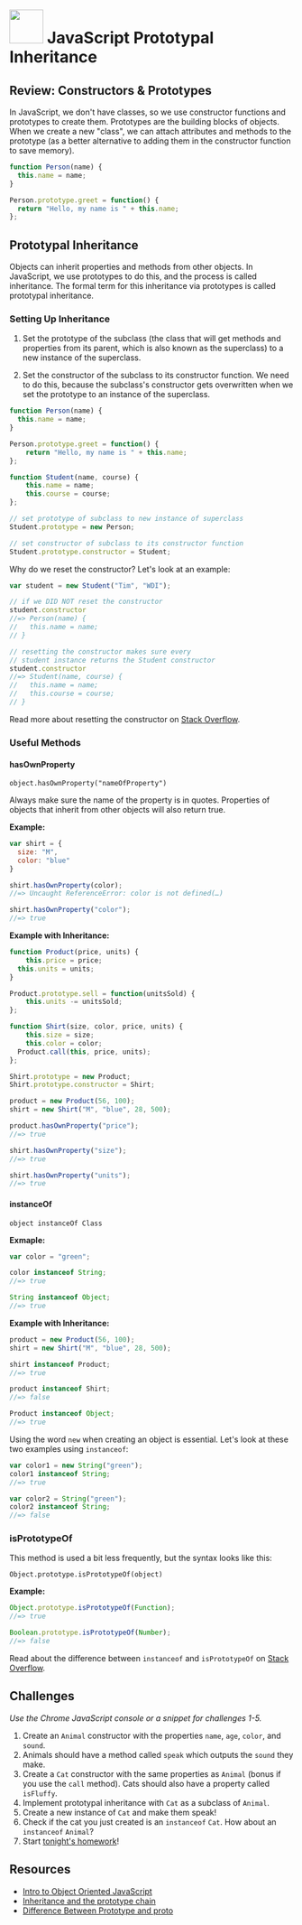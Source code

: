 # <img src="https://cloud.githubusercontent.com/assets/7833470/10423298/ea833a68-7079-11e5-84f8-0a925ab96893.png" width="60"> JavaScript Prototypal Inheritance

## Review: Constructors & Prototypes

In JavaScript, we don't have classes, so we use constructor functions and prototypes to create them. Prototypes are the building blocks of objects. When we create a new "class", we can attach attributes and methods to the prototype (as a better alternative to adding them in the constructor function to save memory).

```js
function Person(name) {
  this.name = name;
}

Person.prototype.greet = function() {
  return "Hello, my name is " + this.name;
};
```

## Prototypal Inheritance

Objects can inherit properties and methods from other objects. In JavaScript, we use prototypes to do this, and the process is called inheritance. The formal term for this inheritance via prototypes is called prototypal inheritance.

### Setting Up Inheritance

1. Set the prototype of the subclass (the class that will get methods and properties from its parent, which is also known as the superclass) to a new instance of the superclass.

2. Set the constructor of the subclass to its constructor function. We need to do this, because the subclass's constructor gets overwritten when we set the prototype to an instance of the superclass.

```js
function Person(name) {
  this.name = name;
}

Person.prototype.greet = function() {
	return "Hello, my name is " + this.name;
};

function Student(name, course) {
	this.name = name;
	this.course = course;
};

// set prototype of subclass to new instance of superclass
Student.prototype = new Person;

// set constructor of subclass to its constructor function
Student.prototype.constructor = Student;
```

Why do we reset the constructor? Let's look at an example:

```js
var student = new Student("Tim", "WDI");

// if we DID NOT reset the constructor
student.constructor
//=> Person(name) {
//   this.name = name;
// }

// resetting the constructor makes sure every
// student instance returns the Student constructor
student.constructor
//=> Student(name, course) {
//   this.name = name;
//   this.course = course;
// }
```

Read more about resetting the constructor on <a href="http://stackoverflow.com/questions/8453887/why-is-it-necessary-to-set-the-prototype-constructor" target="_blank">Stack Overflow</a>.

### Useful Methods

#### hasOwnProperty

`object.hasOwnProperty("nameOfProperty")`

Always make sure the name of the property is in quotes. Properties of objects that inherit from other objects will also return true.

**Example:**

```js
var shirt = {
  size: "M",
  color: "blue"
}

shirt.hasOwnProperty(color);
//=> Uncaught ReferenceError: color is not defined(…)

shirt.hasOwnProperty("color");
//=> true
```

**Example with Inheritance:**

```js
function Product(price, units) {
	this.price = price;
  this.units = units;
}

Product.prototype.sell = function(unitsSold) {
	this.units -= unitsSold;
};

function Shirt(size, color, price, units) {
	this.size = size;
	this.color = color;
  Product.call(this, price, units);
};

Shirt.prototype = new Product;
Shirt.prototype.constructor = Shirt;

product = new Product(56, 100);
shirt = new Shirt("M", "blue", 28, 500);

product.hasOwnProperty("price");
//=> true

shirt.hasOwnProperty("size");
//=> true

shirt.hasOwnProperty("units");
//=> true
```

#### instanceOf

`object instanceOf Class`

**Exmaple:**

```js
var color = "green";

color instanceof String;
//=> true

String instanceof Object;
//=> true
```

**Example with Inheritance:**

```js
product = new Product(56, 100);
shirt = new Shirt("M", "blue", 28, 500);

shirt instanceof Product;
//=> true

product instanceof Shirt;
//=> false

Product instanceof Object;
//=> true
```

Using the word `new` when creating an object is essential. Let's look at these two examples using `instanceof`:

```js
var color1 = new String("green");
color1 instanceof String;
//=> true

var color2 = String("green");
color2 instanceof String;
//=> false
```

### isPrototypeOf

This method is used a bit less frequently, but the syntax looks like this:

`Object.prototype.isPrototypeOf(object)`

**Example:**

```js
Object.prototype.isPrototypeOf(Function);
//=> true

Boolean.prototype.isPrototypeOf(Number);
//=> false
```

Read about the difference between `instanceof` and `isPrototypeOf` on <a href="http://stackoverflow.com/questions/2464426/whats-the-difference-between-isprototypeof-and-instanceof-in-javascript" target="_blank">Stack Overflow</a>.

## Challenges

*Use the Chrome JavaScript console or a snippet for challenges 1-5.*

1. Create an `Animal` constructor with the properties `name`, `age`, `color`, and `sound`.
2. Animals should have a method called `speak` which outputs the `sound` they make.
3. Create a `Cat` constructor with the same properties as `Animal` (bonus if you use the `call` method). Cats should also have a property called `isFluffy`.
4. Implement prototypal inheritance with `Cat` as a subclass of `Animal`.
5. Create a new instance of `Cat` and make them speak!
6. Check if the cat you just created is an `instanceof` `Cat`. How about an `instanceof` `Animal`?
7. Start <a href="https://github.com/sf-wdi-24/apartment-oop" target="_blank">tonight's homework</a>!

## Resources

* <a href="https://developer.mozilla.org/en-US/docs/Web/JavaScript/Introduction_to_Object-Oriented_JavaScript" target="_blank">Intro to Object Oriented JavaScript</a>
* <a href="https://developer.mozilla.org/en-US/docs/Web/JavaScript/Inheritance_and_the_prototype_chain" target="_blank">Inheritance and the prototype chain</a>
* <a href="http://geekabyte.blogspot.com/2013/03/difference-between-protoype-and-proto.html" target="_blank">Difference Between Prototype and proto</a>
